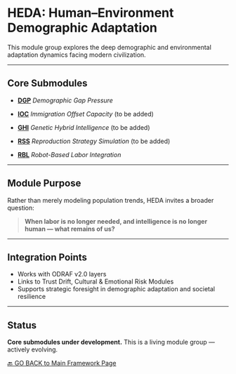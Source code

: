 # HEDA: Human–Environment Demographic Adaptation

This module group explores the deep demographic and environmental adaptation dynamics facing modern civilization.

---

## Core Submodules

- [**DGP**](./modules/DGP.md)
_Demographic Gap Pressure_

- [**IOC**](./modules/IOC.md)
_Immigration Offset Capacity_ (to be added)

- [**GHI**](./modules/GHI.md)
_Genetic Hybrid Intelligence_ (to be added)

- [**RSS**](./modules/RSS.md)
_Reproduction Strategy Simulation_ (to be added)

- [**RBL**](./modules/RBL.md)
_Robot-Based Labor Integration_

---

## Module Purpose

Rather than merely modeling population trends, HEDA invites a broader question:

> **When labor is no longer needed, and intelligence is no longer human — what remains of us?**

---

## Integration Points

- Works with ODRAF v2.0 layers
- Links to Trust Drift, Cultural & Emotional Risk Modules
- Supports strategic foresight in demographic adaptation and societal resilience

---

## Status

**Core submodules under development.**
This is a living module group — actively evolving.

[🔙 GO BACK to Main Framework Page](../index.md)
